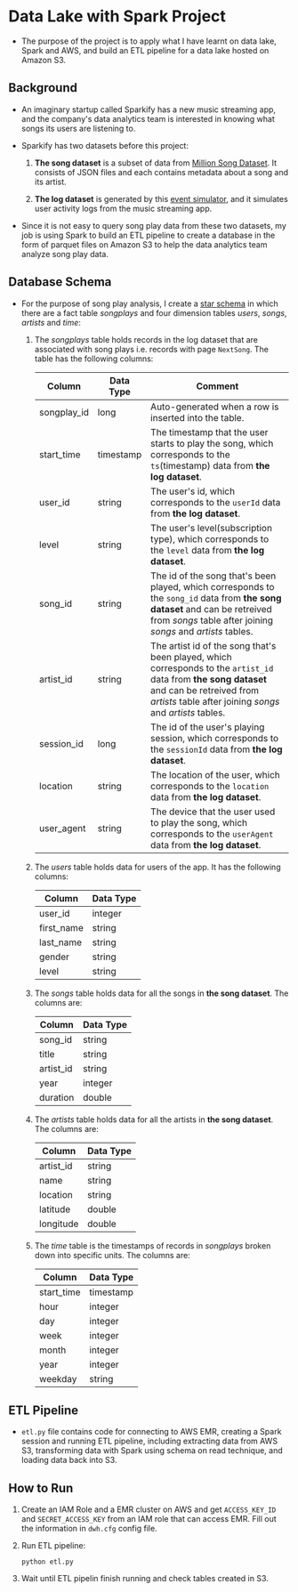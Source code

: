 # Data Lake with Spark Project

- The purpose of the project is to apply what I have learnt on data lake, Spark and AWS, and build an ETL pipeline for a data lake hosted on Amazon S3.

## Background

- An imaginary startup called Sparkify has a new music streaming app, and the company's data analytics team is interested in knowing what songs its users are listening to.

- Sparkify has two datasets before this project:

  1. **The song dataset** is a subset of data from [Million Song Dataset](http://millionsongdataset.com/). It consists of JSON files and each contains metadata about a song and its artist.

  1. **The log dataset** is generated by this [event simulator](https://github.com/Interana/eventsim), and it simulates user activity logs from the music streaming app.

- Since it is not easy to query song play data from these two datasets, my job is using Spark to build an ETL pipeline to create a database in the form of parquet files on Amazon S3 to help the data analytics team analyze song play data.

## Database Schema

- For the purpose of song play analysis, I create a [star schema](https://en.wikipedia.org/wiki/Star_schema) in which there are a fact table _songplays_ and four dimension tables _users_, _songs_, _artists_ and _time_:

  1. The _songplays_ table holds records in the log dataset that are associated with song plays i.e. records with page `NextSong`. The table has the following columns:

     | Column      | Data Type | Comment                                                                                                                                                                                                 |
     | ----------- | --------- | ------------------------------------------------------------------------------------------------------------------------------------------------------------------------------------------------------- |
     | songplay_id | long      | Auto-generated when a row is inserted into the table.                                                                                                                                                   |
     | start_time  | timestamp | The timestamp that the user starts to play the song, which corresponds to the `ts`(timestamp) data from **the log dataset**.                                                                            |
     | user_id     | string    | The user's id, which corresponds to the `userId` data from **the log dataset**.                                                                                                                         |
     | level       | string    | The user's level(subscription type), which corresponds to the `level` data from **the log dataset**.                                                                                                    |
     | song_id     | string    | The id of the song that's been played, which corresponds to the `song_id` data from **the song dataset** and can be retreived from _songs_ table after joining _songs_ and _artists_ tables.            |
     | artist_id   | string    | The artist id of the song that's been played, which corresponds to the `artist_id` data from **the song dataset** and can be retreived from _artists_ table after joining _songs_ and _artists_ tables. |
     | session_id  | long      | The id of the user's playing session, which corresponds to the `sessionId` data from **the log dataset**.                                                                                               |
     | location    | string    | The location of the user, which corresponds to the `location` data from **the log dataset**.                                                                                                            |
     | user_agent  | string    | The device that the user used to play the song, which corresponds to the `userAgent` data from **the log dataset**.                                                                                     |

  1. The _users_ table holds data for users of the app. It has the following columns:

     | Column     | Data Type |
     | ---------- | --------- |
     | user_id    | integer   |
     | first_name | string    |
     | last_name  | string    |
     | gender     | string    |
     | level      | string    |

  1. The _songs_ table holds data for all the songs in **the song dataset**. The columns are:

     | Column    | Data Type |
     | --------- | --------- |
     | song_id   | string    |
     | title     | string    |
     | artist_id | string    |
     | year      | integer   |
     | duration  | double    |

  1. The _artists_ table holds data for all the artists in **the song dataset**. The columns are:

     | Column    | Data Type |
     | --------- | --------- |
     | artist_id | string    |
     | name      | string    |
     | location  | string    |
     | latitude  | double    |
     | longitude | double    |

  1. The _time_ table is the timestamps of records in _songplays_ broken down into specific units. The columns are:

     | Column     | Data Type |
     | ---------- | --------- |
     | start_time | timestamp |
     | hour       | integer   |
     | day        | integer   |
     | week       | integer   |
     | month      | integer   |
     | year       | integer   |
     | weekday    | string    |


## ETL Pipeline

- `etl.py` file contains code for connecting to AWS EMR, creating a Spark session and running ETL pipeline, including extracting data from AWS S3, transforming data with Spark using schema on read technique, and loading data back into S3.

## How to Run

1. Create an IAM Role and a EMR cluster on AWS and get `ACCESS_KEY_ID` and `SECRET_ACCESS_KEY` from an IAM role that can access EMR. Fill out the information in `dwh.cfg` config file.

1. Run ETL pipeline:

   ```
   python etl.py
   ```

1. Wait until ETL pipelin finish running and check tables created in S3.
